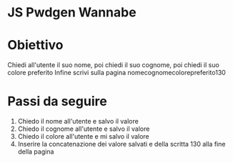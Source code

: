 # JS Pwdgen Wannabe

# Obiettivo
Chiedi all'utente il suo nome,
poi chiedi il suo cognome,
poi chiedi il suo colore preferito
Infine scrivi sulla pagina nomecognomecolorepreferito130

# Passi da seguire
1. Chiedo il nome all'utente e salvo il valore
2. Chiedo il cognome all'utente e salvo il valore
3. Chiedo il colore all'utente e mi salvo il valore
4. Inserire la concatenazione dei valore salvati e della scritta 130 alla fine della pagina

